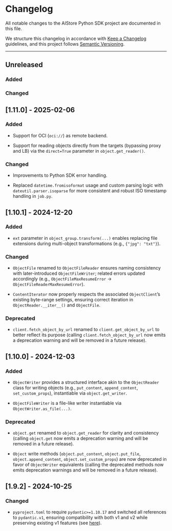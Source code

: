 # Changelog

All notable changes to the AIStore Python SDK project are documented in this file.

We structure this changelog in accordance with [Keep a Changelog](https://keepachangelog.com/) guidelines, and this project follows [Semantic Versioning](https://semver.org/).

---

## Unreleased

### Added

### Changed

## [1.11.0] - 2025-02-06

### Added

- Support for OCI (`oci://`) as remote backend.

- Support for reading objects directly from the targets (bypassing proxy and LB) via the `direct=True` parameter in `object.get_reader()`.

### Changed

- Improvements to Python SDK error handling.

- Replaced `datetime.fromisoformat` usage and custom parsing logic with `dateutil.parser.isoparse` for more consistent and robust ISO timestamp handling in `job.py`.

## [1.10.1] - 2024-12-20

### Added

- `ext` parameter in `object_group.transform(...)` enables replacing file extensions during multi-object transformations (e.g., `{"jpg": "txt"}`).

### Changed

- `ObjectFile` renamed to `ObjectFileReader` ensures naming consistency with later-introduced `ObjectFileWriter`; related errors updated accordingly (e.g., `ObjectFileMaxResumeError` → `ObjectFileReaderMaxResumeError`).

- `ContentIterator` now properly respects the associated `ObjectClient`’s existing byte-range settings, ensuring correct iteration in `ObjectReader.__iter__()` and `ObjectFile`.

### Deprecated

- `client.fetch_object_by_url` renamed to `client.get_object_by_url` to better reflect its purpose (calling `client.fetch_object_by_url` now emits a deprecation warning and will be removed in a future release).

## [1.10.0] - 2024-12-03

### Added

- `ObjectWriter` provides a structured interface akin to the `ObjectReader` class for writing objects (e.g., `put_content`, `append_content`, `set_custom_props`), instantiable via `object.get_writer`.

- `ObjectFileWriter` is a file-like writer instantiable via `ObjectWriter.as_file(...)`.

### Deprecated

- `object.get` renamed to `object.get_reader` for clarity and consistency (calling `object.get` now emits a deprecation warning and will be removed in a future release).

- `Object` write methods (`object.put_content`, `object.put_file`, `object.append_content`, `object.set_custom_props`) are now deprecated in favor of `ObjectWriter` equivalents (calling the deprecated methods now emits deprecation warnings and will be removed in a future release).

## [1.9.2] - 2024-10-25

### Changed

- `pyproject.toml` to require `pydantic>=1.10.17` and switched all references to `pydantic.v1`, ensuring compatibility with both v1 and v2 while preserving existing v1 features (see [here](https://docs.pydantic.dev/latest/migration/#using-pydantic-v1-features-in-a-v1v2-environment)).
